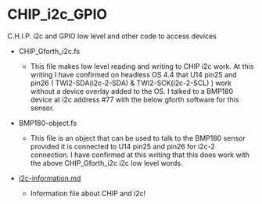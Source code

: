 # CHIP_i2c_GPIO
C.H.I.P. i2c and GPIO low level and other code to access devices

* CHIP_Gforth_i2c.fs
  * This file makes low level reading and writing to CHIP i2c work.  At this writing I have confirmed on headless OS 4.4 that U14 pin25 and pin26 ( TWI2-SDA(i2c-2-SDA) & TWI2-SCK(i2c-2-SCL) ) work without a device overlay added to the OS.  I talked to a BMP180 device at i2c address #77 with the below gforth software for this sensor.

* BMP180-object.fs
  * This file is an object that can be used to talk to the BMP180 sensor provided it is connected to U14 pin25 and pin26 for i2c-2 connection.  I have confirmed at this writing that this does work with the above CHIP_Gforth_i2c i2c low level words.

* [i2c-information.md](i2c-information.md)
  * Information file about CHIP and i2c!
